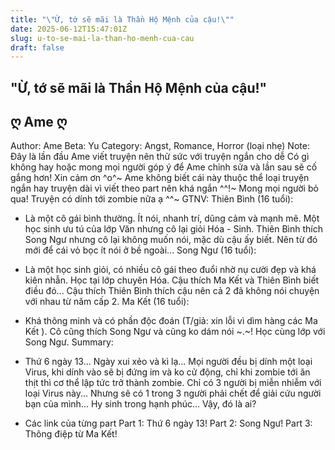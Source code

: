 ```yaml
---
title: "\"Ừ, tớ sẽ mãi là Thần Hộ Mệnh của cậu!\""
date: 2025-06-12T15:47:01Z
slug: u-to-se-mai-la-than-ho-menh-cua-cau
draft: false
---
```


## "Ừ, tớ sẽ mãi là Thần Hộ Mệnh của cậu!"

## ღ Ame ღ

Author: Ame
Beta: Yu
Category: Angst, Romance, Horror (loại nhẹ)
Note: Đây là lần đầu Ame viết truyện nên thử sức với truyện ngắn cho dễ  Có gì không hay hoặc mong mọi người góp ý để Ame chỉnh sửa và lần sau sẽ cố gắng hơn! Xin cảm ơn ^o^~
Ame không biết cái này thuộc thể loại truyện ngắn hay truyện dài vì viết theo part nên khá ngắn ^^!~ Mong mọi người bỏ qua! Truyện có dính tới zombie nữa ạ ^^~
GTNV:
Thiên Bình (16 tuổi):

- Là một cô gái bình thường. Ít nói, nhanh trí, dũng cảm và mạnh mẽ. Một học sinh ưu tú của lớp Văn nhưng cô lại giỏi Hóa - Sinh. Thiên Bình thích Song Ngư nhưng cô lại không muốn nói, mặc dù cậu ấy biết. Nên từ đó mới để cái vỏ bọc ít nói ở bề ngoài...
Song Ngư (16 tuổi):

- Là một học sinh giỏi, có nhiều cô gái theo đuổi nhờ nụ cười đẹp và khá kiên nhẫn. Học tại lớp chuyên Hóa. Cậu thích Ma Kết và Thiên Bình biết điều đó... Cậu thích Thiên Bình thích cậu nên cả 2 đã không nói chuyện với nhau từ năm cấp 2.
Ma Kết (16 tuổi):

- Khá thông minh và có phần độc đoán (T/giả: xin lỗi vì dìm hàng các Ma Kết ). Cô cũng thích Song Ngư và cũng ko dám nói ~.~! Học cùng lớp với Song Ngư.
Summary:
- Thứ 6 ngày 13... Ngày xui xẻo và kì lạ... Mọi người đều bị dính một loại Virus, khi dính vào sẽ bị đứng im và ko cử động, chỉ khi zombie tới ăn thịt thì cơ thể lập tức trở thành zombie. Chỉ có 3 người bị miễn nhiễm với loại Virus này... Nhưng sẽ có 1 trong 3 người phải chết để giải cứu người bạn của mình... Hy sinh trong hạnh phúc... Vậy, đó là ai?
* Các link của từng part 
Part 1: Thứ 6 ngày 13!
Part 2: Song Ngư!
Part 3: Thông điệp từ Ma Kết!